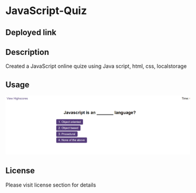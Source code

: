 # JavaScript-Quiz

## Deployed link

## Description

Created a JavaScript online quize using Java script, html, css, localstorage


## Usage

![screen shot](/img/screenshot.png)
    


## License
Please visit license section for details

